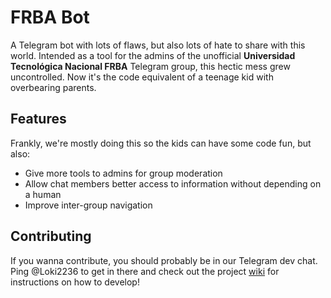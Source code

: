 # FRBA Bot

A Telegram bot with lots of flaws, but also lots of hate to share with this world. Intended as a tool for the admins of the unofficial **Universidad Tecnológica Nacional FRBA** Telegram group, this hectic mess grew uncontrolled. Now it's the code equivalent of a teenage kid with overbearing parents.

## Features

Frankly, we're mostly doing this so the kids can have some code fun, but also:

* Give more tools to admins for group moderation
* Allow chat members better access to information without depending on a human
* Improve inter-group navigation

## Contributing

If you wanna contribute, you should probably be in our Telegram dev chat. Ping @Loki2236 to get in there and check out the project [wiki](https://github.com/Loki2236/FRBAConsultasBot/wiki) for instructions on how to develop!